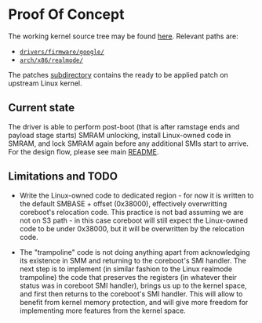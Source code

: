 # Proof Of Concept
The working kernel source tree may be found [here](https://github.com/micgor32/linux).
Relevant paths are:
 - [`drivers/firmware/google/`](https://github.com/micgor32/linux/tree/master/drivers/firmware/google)
 - [`arch/x86/realmode/`](https://github.com/micgor32/linux/tree/master/arch/x86/realmode)

The patches [subdirectory](patches/) contains the ready to be applied patch on upstream Linux kernel.

## Current state
The driver is able to perform post-boot (that is after ramstage ends and payload stage starts) SMRAM unlocking, install
Linux-owned code in SMRAM, and lock SMRAM again before any additional SMIs start to arrive. For the design flow, please see
main [README](../README.md).

## Limitations and TODO
 - Write the Linux-owned code to dedicated region - for now it is written to the default SMBASE + offset
  (0x38000), effectively overwritting coreboot's relocation code. This practice is not bad assuming we are 
  not on S3 path - in this case coreboot will still expect the Linux-owned code to be under 0x38000, but 
  it will be overwritten by the relocation code.

 - The "trampoline" code is not doing anything apart from acknowledging its existence in SMM and returning
 to the coreboot's SMI handler. The next step is to implement (in similar fashion to the Linux realmode trampoline)
 the code that preserves the registers (in whatever their status was in coreboot SMI handler), brings us up to the
 kernel space, and first then returns to the coreboot's SMI handler. This will allow to benefit from kernel memory 
 protection, and will give more freedom for implementing more features from the kernel space.
